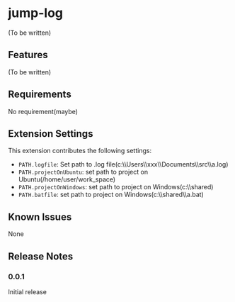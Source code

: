 # jump-log
(To be written)

## Features
(To be written)

## Requirements
No requirement(maybe)

## Extension Settings
This extension contributes the following settings:

* `PATH.logfile`: Set path to .log file(c:\\\\Users\\\\xxx\\\\Documents\\\\src\\\\a.log)
* `PATH.projectOnUbuntu`: set path to project on Ubuntu(/home/user/work_space)
* `PATH.projectOnWindows`: set path to project on Windows(c:\\\\shared)
* `PATH.batfile`: set path to project on Windows(c:\\\\shared\\\\a.bat)

## Known Issues
None

## Release Notes

### 0.0.1
Initial release